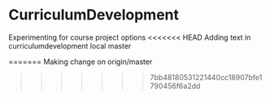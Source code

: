 # CurriculumDevelopment
Experimenting for course project options
<<<<<<< HEAD
Adding text in curriculumdevelopment local master

=======
Making change on origin/master
>>>>>>> 7bb48180531221440cc18907bfe1790456f6a2dd
